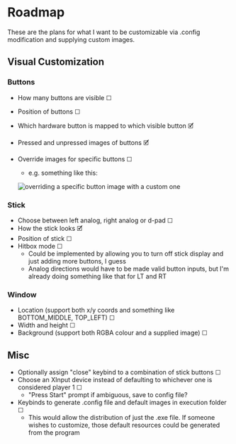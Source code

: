 # Roadmap

These are the plans for what I want to be customizable via .config modification and supplying custom images.

## Visual Customization

### Buttons

- How many buttons are visible ☐
- Position of buttons ☐
- Which hardware button is mapped to which visible button 🗹
- Pressed and unpressed images of buttons 🗹
- Override images for specific buttons ☐
	- e.g. something like this:
	
	![overriding a specific button image with a custom one](https://i.imgur.com/3IvE2Jy.png)

### Stick

- Choose between left analog, right analog or d-pad ☐
- How the stick looks 🗹
- Position of stick ☐
- Hitbox mode ☐
	- Could be implemented by allowing you to turn off stick display and just adding more buttons, I guess
	- Analog directions would have to be made valid button inputs, but I'm already doing something like that for LT and RT

### Window

- Location (support both x/y coords and something like BOTTOM_MIDDLE, TOP_LEFT) ☐
- Width and height ☐
- Background (support both RGBA colour and a supplied image) ☐

## Misc

- Optionally assign "close" keybind to a combination of stick buttons ☐
- Choose an XInput device instead of defaulting to whichever one is considered player 1 ☐
	- "Press Start" prompt if ambiguous, save to config file?
- Keybinds to generate .config file and default images in execution folder ☐
	- This would allow the distribution of just the .exe file. If someone wishes to customize, those default resources could be generated from the program